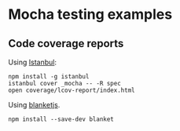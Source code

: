 # Mocha testing examples


## Code coverage reports

Using [Istanbul](https://github.com/gotwarlost/istanbul):

	npm install -g istanbul
	istanbul cover _mocha -- -R spec
	open coverage/lcov-report/index.html	

Using [blanketjs](http://blanketjs.org/).

	npm install --save-dev blanket


